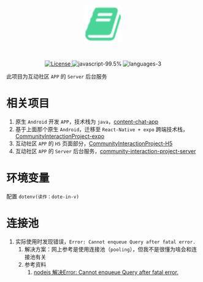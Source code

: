 <p align="center"><img alt="APP 图片" align="center" width="100px" height="100px" src="./doc/ic_book_128.svg"/></p><br />
<p align="center">
  <a href="https://baike.baidu.com/item/X%2FMIT%E8%AE%B8%E5%8F%AF%E5%8D%8F%E8%AE%AE/10136122?fr=aladdin">
    <img src="https://img.shields.io/github/license/pandoralink/CommunityInteractionProject-H5" alt="License">
  </a>
  <img src="https://img.shields.io/github/languages/top/pandoralink/community-interaction-project-server" alt="javascript-99.5%" />
  <img src="https://img.shields.io/github/languages/count/pandoralink/community-interaction-project-server" alt="languages-3">
</p>

此项目为互动社区 `APP` 的 `Server` 后台服务

# 相关项目

1. 原生 `Android` 开发 `APP`，技术栈为 `java`，[content-chat-app](https://github.com/pandoralink/content-chat-app)
2. 基于上面那个原生 `Android`，迁移至 `React-Native + expo`
   跨端技术栈，[CommunityInteractionProject-expo](https://github.com/pandoralink/CommunityInteractionProject-expo)
3. 互动社区 `APP` 的 `H5` 页面部分，[CommunityInteractionProject-H5](https://github.com/pandoralink/CommunityInteractionProject-H5)
4. 互动社区 `APP` 的 `Server` 后台服务，[community-interaction-project-server](https://github.com/pandoralink/community-interaction-project-server)

# 环境变量

配置 `dotenv(读作：dote-in-v)`

# 连接池

1. 实际使用时发现错误，`Error: Cannot enqueue Query after fatal error.`
   1. 解决方案：网上参考是使用连接池（`pooling`），但我不是很懂为啥会和连接池有关
   2. 参考资料
      1. [nodejs 解决Error: Cannot enqueue Query after fatal error.](https://www.winnerpm.work/edit/nodejs-%E8%A7%A3%E5%86%B3error-cannot-enqueue-query-after-fatal-error/)